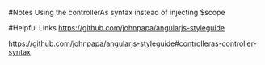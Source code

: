 #Notes
Using the controllerAs syntax instead of injecting $scope

#Helpful Links
https://github.com/johnpapa/angularjs-styleguide

https://github.com/johnpapa/angularjs-styleguide#controlleras-controller-syntax

